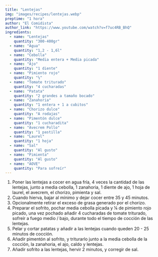 ```yaml
---
title: "Lentejas"
img: "images/recipes/lentejas.webp"
preptime: "1 hora"
author: "El Comidista"
author_link: "https://www.youtube.com/watch?v=f7uc4RB_BhQ"
ingredients:
  - name: "Lentejas"
    quantity: "300-400gr"
  - name: "Agua"
    quantity: "1,2 - 1,6l"
  - name: "Cebolla"
    quantity: "Media entera + Media picada"
  - name: "Ajo"
    quantity: "1 diente"
  - name: "Pimiento rojo"
    quantity: "¼"
  - name: "Tomate triturado"
    quantity: "4 cucharadas"
  - name: "Patata"
    quantity: "2 grandes a tamaño bocado"
  - name: "Zanahoria"
    quantity: "1 entera + 1 a cubitos"
  - name: "Chorizo dulce"
    quantity: "A rodajas"
  - name: "Pimentón dulce"
    quantity: "1 cucharadita"
  - name: "Avecrem Pollo"
    quantity: "1 pastilla"
  - name: "Laurel"
    quantity: "1 hoja"
  - name: "Sal"
    quantity: "Al gusto"
  - name: "Pimienta"
    quantity: "Al gusto"
  - name: "AOVE"
    quantity: "Para sofreír"
---
```


1. Poner las lentejas a cocer en agua fría, 4 veces la cantidad de las lentejas, junto a media cebolla, 1 zanahoria, 1 diente de ajo, 1 hoja de laurel, el avecrem, el chorizo, pimienta y sal.
2. Cuando hierva, bajar al mínimo y dejar cocer entre 35 y 45 minutos.
3. Opcionalmente retirar el exceso de grasa generado por el chorizo.
4. Preparar el sofrito, pochar media cebolla picada y ¼ de pimiento rojo picado, una vez pochado añadir 4 cucharadas de tomate triturado, sofreír a fuego medio / bajo, durante todo el tiempo de cocción de las lentejas.
5. Pelar y cortar patatas y añadir a las lentejas cuando queden 20 - 25 minutos de cocción.
6. Añadir pimentón al sofrito, y triturarlo junto a la media cebolla de la cocción, la zanahoria, el ajo, caldo y lentejas.
7. Añadir sofrito a las lentejas, hervir 2 minutos, y corregir de sal.
